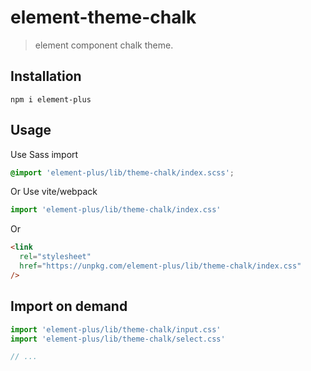 # element-theme-chalk

> element component chalk theme.

## Installation

```shell
npm i element-plus
```

## Usage

Use Sass import

```css
@import 'element-plus/lib/theme-chalk/index.scss';
```

Or Use vite/webpack

```javascript
import 'element-plus/lib/theme-chalk/index.css'
```

Or

```html
<link
  rel="stylesheet"
  href="https://unpkg.com/element-plus/lib/theme-chalk/index.css"
/>
```

## Import on demand

```javascript
import 'element-plus/lib/theme-chalk/input.css'
import 'element-plus/lib/theme-chalk/select.css'

// ...
```
